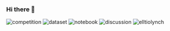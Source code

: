 ### Hi there 👋
![competition](https://road-to-kaggle-grandmaster.vercel.app/api/badges/elliotlynch/competition/light)
![dataset](https://road-to-kaggle-grandmaster.vercel.app/api/badges/elliotlynch/dataset/light)
![notebook](https://road-to-kaggle-grandmaster.vercel.app/api/badges/elliotlynch/notebook/light)
![discussion](https://road-to-kaggle-grandmaster.vercel.app/api/badges/elliotlynch/discussion/light)
![elltiolynch](https://road-to-kaggle-grandmaster.vercel.app/api/simple/elliotlynch)


<!--
**elynch05/elynch05** is a ✨ _special_ ✨ repository because its `README.md` (this file) appears on your GitHub profile.

Here are some ideas to get you started:

- 🔭 I’m currently working on ...
- 🌱 I’m currently learning ...
- 👯 I’m looking to collaborate on ...
- 🤔 I’m looking for help with ...
- 💬 Ask me about ...
- 📫 How to reach me: ...
- 😄 Pronouns: ...
- ⚡ Fun fact: ...
-->
